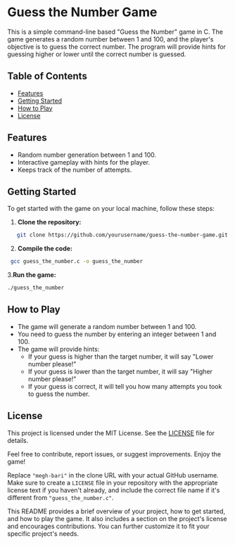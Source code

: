 # Guess the Number Game

This is a simple command-line based "Guess the Number" game in C. The game generates a random number between 1 and 100, and the player's objective is to guess the correct number. The program will provide hints for guessing higher or lower until the correct number is guessed.

## Table of Contents

- [Features](#features)
- [Getting Started](#getting-started)
- [How to Play](#how-to-play)
- [License](#license)

## Features

- Random number generation between 1 and 100.
- Interactive gameplay with hints for the player.
- Keeps track of the number of attempts.

## Getting Started

To get started with the game on your local machine, follow these steps:

1. **Clone the repository:**
```bash
   git clone https://github.com/yourusername/guess-the-number-game.git
 ```
 2. **Compile the code:**
```bash
 gcc guess_the_number.c -o guess_the_number
```  
  
3.**Run the game:**
```bash
./guess_the_number
``` 
## How to Play
- The game will generate a random number between 1 and 100.
- You need to guess the number by entering an integer between 1 and 100.
- The game will provide hints:
  - If your guess is higher than the target number, it will say "Lower number please!"
  - If your guess is lower than the target number, it will say "Higher number please!"
  - If your guess is correct, it will tell you how many attempts you took to guess the number.
 
## License
This project is licensed under the MIT License. See the [LICENSE](LICENSE) file for details.

Feel free to contribute, report issues, or suggest improvements. Enjoy the game!


Replace `"megh-bari"` in the clone URL with your actual GitHub username. Make sure to create a `LICENSE` file in your repository with the appropriate license text if you haven't already, and include the correct file name if it's different from `"guess_the_number.c"`.

This README provides a brief overview of your project, how to get started, and how to play the game. It also includes a section on the project's license and encourages contributions. You can further customize it to fit your specific project's needs.
